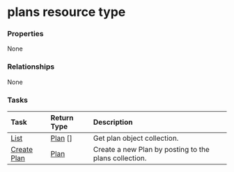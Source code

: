 # plans resource type



### Properties
None

### Relationships
None


### Tasks

| Task		   | Return Type	|Description|
|:---------------|:--------|:----------|
|[List](../api/plan_list.md) | [Plan](plan.md) [] |Get plan object collection. |
|[Create Plan](../api/plan_post_plans.md) |[Plan](plan.md)| Create a new Plan by posting to the plans collection.|

<!-- uuid: 4990c475-0104-47ab-947a-fa75c072b33c
2015-10-16 22:29:35 UTC -->
<!-- {
  "type": "#page.annotation",
  "description": "plans resource",
  "keywords": "",
  "section": "documentation",
  "tocPath": ""
}-->